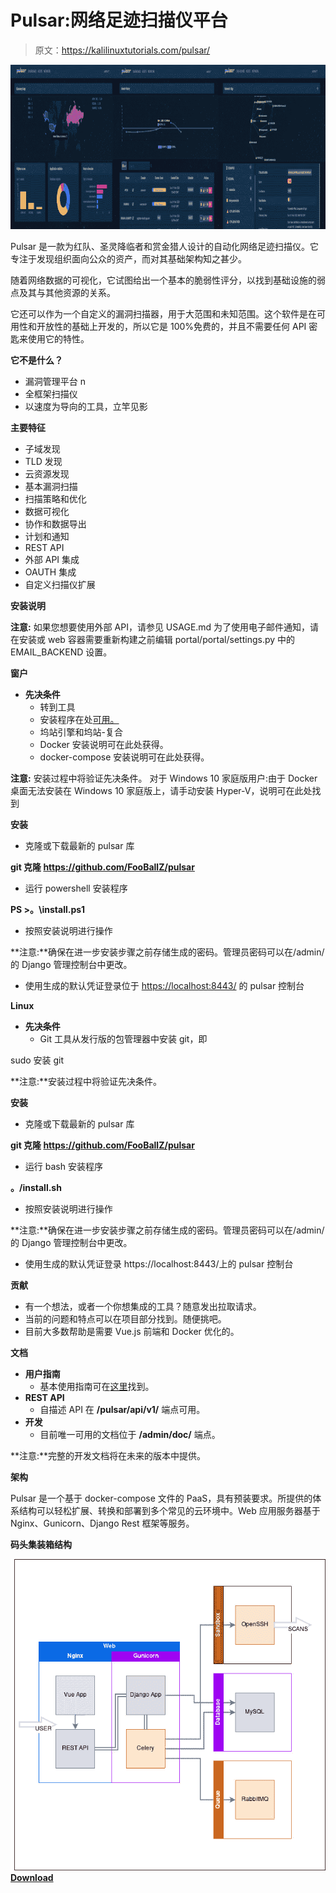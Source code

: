 # Pulsar:网络足迹扫描仪平台

> 原文：<https://kalilinuxtutorials.com/pulsar/>

[![Pulsar : Network Footprint Scanner Platform](img//04fa8d46a16b19ed31a2bc812519e3d9.png "Pulsar : Network Footprint Scanner Platform")](https://1.bp.blogspot.com/-G65mGZ9nLOs/Xoi9BRPCD-I/AAAAAAAAFz0/DED9iF8hEEYoDO7NWqRAgDFtE3DQR4S4wCLcBGAsYHQ/s1600/Pulsar%25281%2529.png)

Pulsar 是一款为红队、圣灵降临者和赏金猎人设计的自动化网络足迹扫描仪。它专注于发现组织面向公众的资产，而对其基础架构知之甚少。

随着网络数据的可视化，它试图给出一个基本的脆弱性评分，以找到基础设施的弱点及其与其他资源的关系。

它还可以作为一个自定义的漏洞扫描器，用于大范围和未知范围。这个软件是在可用性和开放性的基础上开发的，所以它是 100%免费的，并且不需要任何 API 密匙来使用它的特性。

**它不是什么？**

*   漏洞管理平台 n
*   全框架扫描仪
*   以速度为导向的工具，立竿见影

**主要特征**

*   子域发现
*   TLD 发现
*   云资源发现
*   基本漏洞扫描
*   扫描策略和优化
*   数据可视化
*   协作和数据导出
*   计划和通知
*   REST API
*   外部 API 集成
*   OAUTH 集成
*   自定义扫描仪扩展

**安装说明**

**注意:**
如果您想要使用外部 API，请参见 USAGE.md
为了使用电子邮件通知，请在安装或 web 容器需要重新构建之前编辑 portal/portal/settings.py 中的 EMAIL_BACKEND 设置。

**窗户**

*   **先决条件**
    *   转到工具
    *   安装程序在处[可用。](https://gitforwindows.org/)
    *   坞站引擎和坞站-复合
    *   Docker 安装说明可在此处获得。
    *   docker-compose 安装说明可在此处获得。

**注意:**
安装过程中将验证先决条件。
对于 Windows 10 家庭版用户:由于 Docker 桌面无法安装在 Windows 10 家庭版上，请手动安装 Hyper-V，说明可在此处找到

**安装**

*   克隆或下载最新的 pulsar 库

**git 克隆 https://github.com/FooBallZ/pulsar**

*   运行 powershell 安装程序

**PS >。\install.ps1**

*   按照安装说明进行操作

**注意:**确保在进一步安装步骤之前存储生成的密码。管理员密码可以在/admin/的 Django 管理控制台中更改。

*   使用生成的默认凭证登录位于 [https://localhost:8443/](https://localhost:8443/) 的 pulsar 控制台

**Linux**

*   **先决条件**
    *   Git 工具从发行版的包管理器中安装 git，即

sudo 安装 git

**注意:**安装过程中将验证先决条件。

**安装**

*   克隆或下载最新的 pulsar 库

**git 克隆 https://github.com/FooBallZ/pulsar**

*   运行 bash 安装程序

**。/install.sh**

*   按照安装说明进行操作

**注意:**确保在进一步安装步骤之前存储生成的密码。管理员密码可以在/admin/的 Django 管理控制台中更改。

*   使用生成的默认凭证登录 https://localhost:8443/上的 pulsar 控制台

**贡献**

*   有一个想法，或者一个你想集成的工具？随意发出拉取请求。
*   当前的问题和特点可以在项目部分找到。随便挑吧。
*   目前大多数帮助是需要 Vue.js 前端和 Docker 优化的。

**文档**

*   **用户指南**
    *   基本使用指南可在[这里](https://fooballz.github.io/pulsar/USAGE.html)找到。
*   **REST API**
    *   自描述 API 在 **/pulsar/api/v1/** 端点可用。
*   **开发**
    *   目前唯一可用的文档位于 **/admin/doc/** 端点。

**注意:**完整的开发文档将在未来的版本中提供。

**架构**

Pulsar 是一个基于 docker-compose 文件的 PaaS，具有预装要求。所提供的体系结构可以轻松扩展、转换和部署到多个常见的云环境中。Web 应用服务器基于 Nginx、Gunicorn、Django Rest 框架等服务。

**码头集装箱结构**

![](img//eaddd600caad3d65b6625347b19a47d6.png)[**Download**](https://github.com/FooBallZ/pulsar)